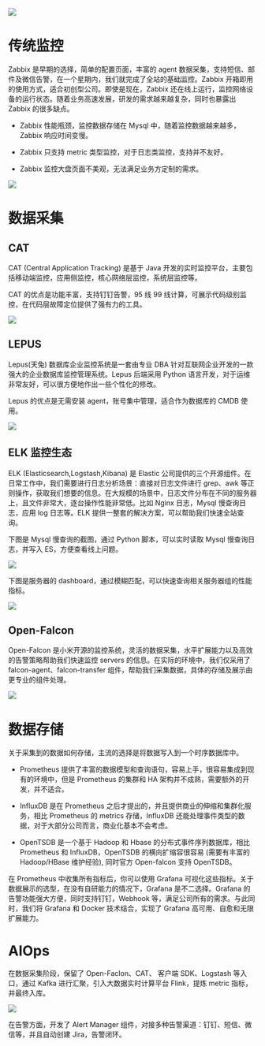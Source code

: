 [![](https://i.postimg.cc/WzXsh0MX/image.png)](https://github.com/wx-chevalier/Backend-Series)

# 传统监控

Zabbix 是早期的选择，简单的配置页面，丰富的 agent 数据采集，支持短信、邮件及微信告警，在一个星期内，我们就完成了全站的基础监控。Zabbix 开箱即用的使用方式，适合初创型公司。即使是现在，Zabbix 还在线上运行，监控网络设备的运行状态。随着业务高速发展，研发的需求越来越复杂，同时也暴露出 Zabbix 的很多缺点。

- Zabbix 性能瓶颈，监控数据存储在 Mysql 中，随着监控数据越来越多，Zabbix 响应时间变慢。

- Zabbix 只支持 metric 类型监控，对于日志类监控，支持并不友好。

- Zabbix 监控大盘页面不美观，无法满足业务方定制的需求。

![](https://ww1.sinaimg.cn/large/007rAy9hgy1g0f16geqrtj30go08cq3i.jpg)

# 数据采集

## CAT

CAT (Central Application Tracking) 是基于 Java 开发的实时监控平台，主要包括移动端监控，应用侧监控，核心网络层监控，系统层监控等。

CAT 的优点是功能丰富，支持钉钉告警，95 线 99 线计算，可展示代码级别监控，在代码层故障定位提供了强有力的工具。

![](https://ww1.sinaimg.cn/large/007rAy9hgy1g0f16geqrtj30go08cq3i.jpg)

## LEPUS

Lepus(天兔) 数据库企业监控系统是一套由专业 DBA 针对互联网企业开发的一款强大的企业数据库监控管理系统。Lepus 后端采用 Python 语言开发，对于运维非常友好，可以很方便地作出一些个性化的修改。

Lepus 的优点是无需安装 agent，账号集中管理，适合作为数据库的 CMDB 使用。

![](https://ww1.sinaimg.cn/large/007rAy9hgy1g0f16geqrtj30go08cq3i.jpg)

## ELK 监控生态

ELK (Elasticsearch,Logstash,Kibana) 是 Elastic 公司提供的三个开源组件。在日常工作中，我们需要进行日志分析场景：直接对日志文件进行 grep、awk 等正则操作，获取我们想要的信息。在大规模的场景中，日志文件分布在不同的服务器上，且文件非常大，逐台操作性能非常低。比如 Nginx 日志，Mysql 慢查询日志，应用 log 日志等。ELK 提供一整套的解决方案，可以帮助我们快速全站查询。

下图是 Mysql 慢查询的截图，通过 Python 脚本，可以实时读取 Mysql 慢查询日志，并写入 ES，方便查看线上问题。

![](https://ww1.sinaimg.cn/large/007rAy9hgy1g0f3f3fcn3j30gm07qq3f.jpg)

下图是服务器的 dashboard，通过模糊匹配，可以快速查询相关服务器组的性能指标。

![](https://ww1.sinaimg.cn/large/007rAy9hgy1g0f3f3fcn3j30gm07qq3f.jpg)

## Open-Falcon

Open-Falcon 是小米开源的监控系统，灵活的数据采集，水平扩展能力以及高效的告警策略帮助我们快速监控 servers 的信息。在实际的环境中，我们仅采用了 falcon-agent、falcon-transfer 组件，帮助我们采集数据，具体的存储及展示由更专业的组件处理。

![](https://ww1.sinaimg.cn/large/007rAy9hgy1g0f3i634lsj30u00jwabs.jpg)

# 数据存储

关于采集到的数据如何存储，主流的选择是将数据写入到一个时序数据库中。

- Prometheus 提供了丰富的数据模型和查询语句，容易上手，很容易集成到现有的环境中，但是 Prometheus 的集群和 HA 架构并不成熟，需要额外的开发，并不适合。

- InfluxDB 是在 Prometheus 之后才提出的，并且提供商业的伸缩和集群化服务，相比 Prometheus 的 metrics 存储，InfluxDB 还能处理事件类型的数据，对于大部分公司而言，商业化基本不会考虑。

- OpenTSDB 是一个基于 Hadoop 和 Hbase 的分布式事件序列数据库，相比 Prometheus 和 InfluxDB，OpenTSDB 的横向扩缩容很容易 (需要有丰富的 Hadoop/HBase 维护经验), 同时官方 Open-falcon 支持 OpenTSDB。

在 Prometheus 中收集所有指标后，你可以使用 Grafana 可视化这些指标。关于数据展示的选型，在没有自研能力的情况下，Grafana 是不二选择。Grafana 的告警功能强大方便，同时支持钉钉，Webhook 等，满足公司所有的需求。与此同时，我们将 Grafana 和 Docker 技术结合，实现了 Grafana 高可用、自愈和无限扩展能力。

# AIOps

在数据采集阶段，保留了 Open-Faclon、CAT、 客户端 SDK、Logstash 等入口，通过 Kafka 进行汇聚，引入大数据实时计算平台 Flink，提炼 metric 指标，并最终入库。

![](https://ww1.sinaimg.cn/large/007rAy9hgy1g0f3i634lsj30u00jwabs.jpg)

在告警方面，开发了 Alert Manager 组件，对接多种告警渠道：钉钉、短信、微信等，并且自动创建 Jira，告警闭环。
